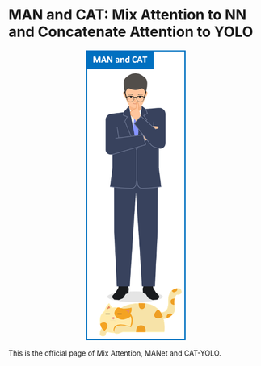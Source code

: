 # MAN and CAT: Mix Attention to NN and Concatenate Attention to YOLO
<div align="center">
  <img src="https://github.com/GuanRunwei/MAN-and-CAT/blob/main/logo1.png" width=200 alt="CAT-YOLO">
 </div>

This is the official page of Mix Attention, MANet and CAT-YOLO.
